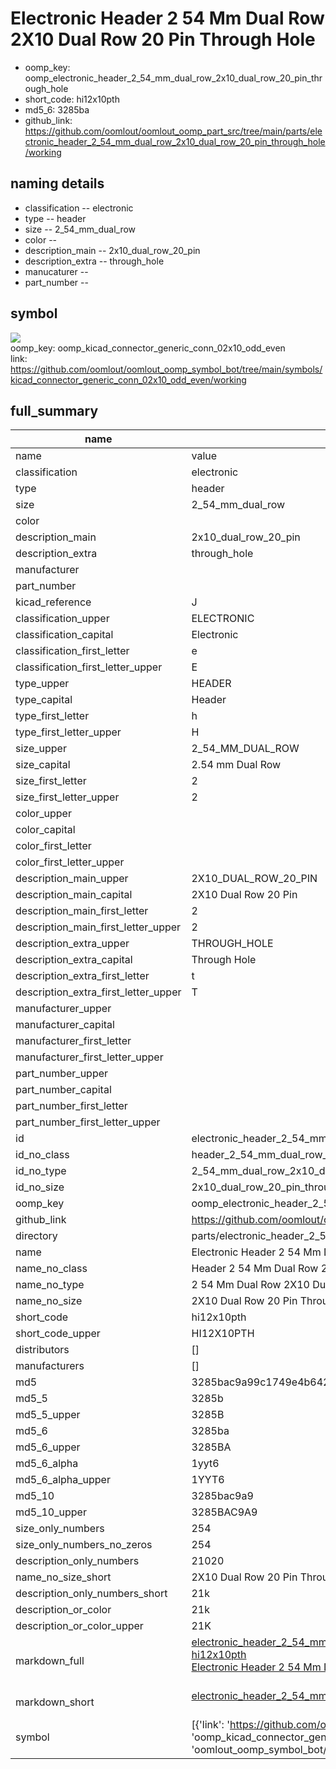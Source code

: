 # Electronic Header 2 54 Mm Dual Row 2X10 Dual Row 20 Pin Through Hole

  
* oomp_key: oomp_electronic_header_2_54_mm_dual_row_2x10_dual_row_20_pin_through_hole 
* short_code: hi12x10pth
* md5_6: 3285ba  
* github_link: https://github.com/oomlout/oomlout_oomp_part_src/tree/main/parts/electronic_header_2_54_mm_dual_row_2x10_dual_row_20_pin_through_hole/working  
## naming details
* classification -- electronic
* type -- header
* size -- 2_54_mm_dual_row
* color -- 
* description_main -- 2x10_dual_row_20_pin
* description_extra -- through_hole
* manucaturer -- 
* part_number -- 



## symbol

![](symbol/{index}}/working/working_600.png)  
oomp_key: oomp_kicad_connector_generic_conn_02x10_odd_even  
link: https://github.com/oomlout/oomlout_oomp_symbol_bot/tree/main/symbols/kicad_connector_generic_conn_02x10_odd_even/working  


## full_summary
| name | value | 
| --- | --- | 
| name | value | 
| classification | electronic | 
| type | header | 
| size | 2_54_mm_dual_row | 
| color |  | 
| description_main | 2x10_dual_row_20_pin | 
| description_extra | through_hole | 
| manufacturer |  | 
| part_number |  | 
| kicad_reference | J | 
| classification_upper | ELECTRONIC | 
| classification_capital | Electronic | 
| classification_first_letter | e | 
| classification_first_letter_upper | E | 
| type_upper | HEADER | 
| type_capital | Header | 
| type_first_letter | h | 
| type_first_letter_upper | H | 
| size_upper | 2_54_MM_DUAL_ROW | 
| size_capital | 2.54 mm Dual Row | 
| size_first_letter | 2 | 
| size_first_letter_upper | 2 | 
| color_upper |  | 
| color_capital |  | 
| color_first_letter |  | 
| color_first_letter_upper |  | 
| description_main_upper | 2X10_DUAL_ROW_20_PIN | 
| description_main_capital | 2X10 Dual Row 20 Pin | 
| description_main_first_letter | 2 | 
| description_main_first_letter_upper | 2 | 
| description_extra_upper | THROUGH_HOLE | 
| description_extra_capital | Through Hole | 
| description_extra_first_letter | t | 
| description_extra_first_letter_upper | T | 
| manufacturer_upper |  | 
| manufacturer_capital |  | 
| manufacturer_first_letter |  | 
| manufacturer_first_letter_upper |  | 
| part_number_upper |  | 
| part_number_capital |  | 
| part_number_first_letter |  | 
| part_number_first_letter_upper |  | 
| id | electronic_header_2_54_mm_dual_row_2x10_dual_row_20_pin_through_hole | 
| id_no_class | header_2_54_mm_dual_row_2x10_dual_row_20_pin_through_hole | 
| id_no_type | 2_54_mm_dual_row_2x10_dual_row_20_pin_through_hole | 
| id_no_size | 2x10_dual_row_20_pin_through_hole | 
| oomp_key | oomp_electronic_header_2_54_mm_dual_row_2x10_dual_row_20_pin_through_hole | 
| github_link | https://github.com/oomlout/oomlout_oomp_part_src/tree/main/parts/electronic_header_2_54_mm_dual_row_2x10_dual_row_20_pin_through_hole/working | 
| directory | parts/electronic_header_2_54_mm_dual_row_2x10_dual_row_20_pin_through_hole | 
| name | Electronic Header 2 54 Mm Dual Row 2X10 Dual Row 20 Pin Through Hole | 
| name_no_class | Header 2 54 Mm Dual Row 2X10 Dual Row 20 Pin Through Hole | 
| name_no_type | 2 54 Mm Dual Row 2X10 Dual Row 20 Pin Through Hole | 
| name_no_size | 2X10 Dual Row 20 Pin Through Hole | 
| short_code | hi12x10pth | 
| short_code_upper | HI12X10PTH | 
| distributors | [] | 
| manufacturers | [] | 
| md5 | 3285bac9a99c1749e4b642ca7b6a41eb | 
| md5_5 | 3285b | 
| md5_5_upper | 3285B | 
| md5_6 | 3285ba | 
| md5_6_upper | 3285BA | 
| md5_6_alpha | 1yyt6 | 
| md5_6_alpha_upper | 1YYT6 | 
| md5_10 | 3285bac9a9 | 
| md5_10_upper | 3285BAC9A9 | 
| size_only_numbers | 254 | 
| size_only_numbers_no_zeros | 254 | 
| description_only_numbers | 21020 | 
| name_no_size_short | 2X10 Dual Row 20 Pin Through Hole | 
| description_only_numbers_short | 21k | 
| description_or_color | 21k | 
| description_or_color_upper | 21K | 
| markdown_full | [electronic_header_2_54_mm_dual_row_2x10_dual_row_20_pin_through_hole](https://github.com/oomlout/oomlout_oomp_part_src/tree/main/parts/electronic_header_2_54_mm_dual_row_2x10_dual_row_20_pin_through_hole/working)<br>[hi12x10pth](https://github.com/oomlout/oomlout_oomp_part_src/tree/main/parts/electronic_header_2_54_mm_dual_row_2x10_dual_row_20_pin_through_hole/working)<br>[Electronic Header 2 54 Mm Dual Row 2X10 Dual Row 20 Pin Through Hole](https://github.com/oomlout/oomlout_oomp_part_src/tree/main/parts/electronic_header_2_54_mm_dual_row_2x10_dual_row_20_pin_through_hole/working)<br><br> | 
| markdown_short | [electronic_header_2_54_mm_dual_row_2x10_dual_row_20_pin_through_hole](https://github.com/oomlout/oomlout_oomp_part_src/tree/main/parts/electronic_header_2_54_mm_dual_row_2x10_dual_row_20_pin_through_hole/working)<br><br> | 
| symbol | [{'link': 'https://github.com/oomlout/oomlout_oomp_symbol_bot/tree/main/symbols/kicad_connector_generic_conn_02x10_odd_even', 'oomp_key': 'oomp_kicad_connector_generic_conn_02x10_odd_even', 'directory': 'oomlout_oomp_symbol_bot/symbols/kicad_connector_generic_conn_02x10_odd_even//working/working.kicad_sym', 'index': 0}] | 
